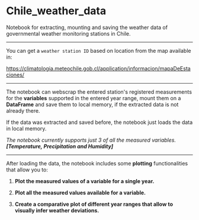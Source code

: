 # Chile_weather_data
Notebook for extracting, mounting and saving the weather data of governmental weather monitoring stations in Chile. 

***

You can get a `weather station ID` based on location from the map available in: 

https://climatologia.meteochile.gob.cl/application/informacion/mapaDeEstaciones/

***

The notebook can webscrap the entered station's registered measurements for the **variables** supported in the entered year range, mount them on a **DataFrame** and save them to local memory, if the extracted data is not already there. 

If the data was extracted and saved before, the notebook just loads the data in local memory.

  *The notebook currently supports just 3 of all the measured variables. **[Temperature, Precipitation and Humidity]***

***

After loading the data, the notebook includes some **plotting** functionalities that allow you to:

  1. **Plot the measured values of a variable for a single year.**
  
  1. **Plot all the measured values available for a variable.**
  
  1. **Create a comparative plot of different year ranges that allow to visually infer weather deviations.**

